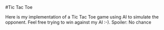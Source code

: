 #Tic Tac Toe

Here is my implementation of a Tic Tac Toe game using AI to simulate the opponent. Feel free trying to win against my AI :-). Spoiler: No chance
